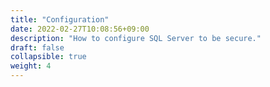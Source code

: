 ```yaml
---
title: "Configuration"
date: 2022-02-27T10:08:56+09:00
description: "How to configure SQL Server to be secure."
draft: false
collapsible: true
weight: 4
---
```

